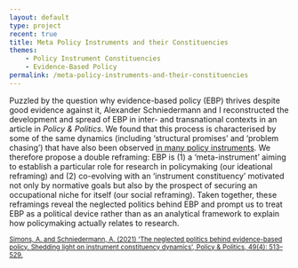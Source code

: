 ```yaml
---
layout: default
type: project
recent: true
title: Meta Policy Instruments and their Constituencies
themes: 
    - Policy Instrument Constituencies
    - Evidence-Based Policy
permalink: /meta-policy-instruments-and-their-constituencies
---
```


Puzzled by the question why evidence-based policy (EBP) thrives despite good evidence against it, Alexander Schniedermann and I reconstructed the development and spread of EBP in inter- and transnational contexts in an article in *Policy & Politics*. We found that this process is characterised by some of the same dynamics (including ‘structural promises’ and ‘problem chasing’) that have also been observed [in many policy instruments](/the-concept-of-instrument-constituencies). We therefore propose a double reframing: EBP is (1) a ‘meta-instrument’ aiming to establish a particular role for research in policymaking (our ideational reframing) and (2) co-evolving with an ‘instrument constituency’ motivated not only by normative goals but also by the prospect of securing an occupational niche for itself (our social reframing). Taken together, these reframings reveal the neglected politics behind EBP and prompt us to treat EBP as a political device rather than as an analytical framework to explain how policymaking actually relates to research.

<small>
    <a href="https://doi.org/10.1332/030557321X16225469993170">
        Simons, A. and Schniedermann, A. (2021) 'The neglected politics behind evidence-based policy. Shedding light on instrument constituency dynamics', Policy & Politics, 49(4): 513–529.
    </a>
</small>